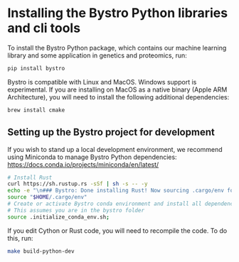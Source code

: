 # Installing the Bystro Python libraries and cli tools

To install the Bystro Python package, which contains our machine learning library and some application in genetics and proteomics, run:

```sh
pip install bystro
```

Bystro is compatible with Linux and MacOS. Windows support is experimental. If you are installing on MacOS as a native binary (Apple ARM Architecture), you will need to install the following additional dependencies:

```sh
brew install cmake
```

## Setting up the Bystro project for development

If you wish to stand up a local development environment, we recommend using Miniconda to manage Bystro Python dependencies: https://docs.conda.io/projects/miniconda/en/latest/

```sh
# Install Rust
curl https://sh.rustup.rs -sSf | sh -s -- -y
echo -e "\n### Bystro: Done installing Rust! Now sourcing .cargo/env for use in the current shell ###\n"
source "$HOME/.cargo/env"
# Create or activate Bystro conda environment and install all dependencies
# This assumes you are in the bystro folder
source .initialize_conda_env.sh;
```

If you edit Cython or Rust code, you will need to recompile the code. To do this, run:

```sh
make build-python-dev
```
